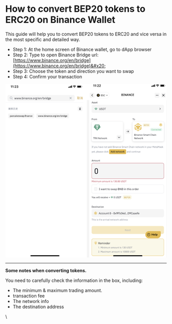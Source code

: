 # How to convert BEP20 tokens to ERC20 on Binance Wallet

This guide will help you to convert BEP20 tokens to ERC20 and vice versa in the most specific and detailed way.

* Step 1: At the home screen of Binance wallet, go to dApp browser
* Step 2: Type to open Binance Bridge url: [https://www.binance.org/en/bridge](https://www.binance.org/en/bridge)&#x20;
* Step 3:  Choose the token and direction you want to swap
* Step 4:  Confirm your transaction

![](<../../.gitbook/assets/image (76).png>)

****

**Some notes when converting tokens.**

You need to carefully check the information in the box, including:

* The minimum & maximum trading amount.
* transaction fee
* The network info
* The destination address

\
